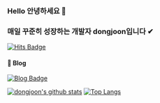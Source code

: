 ### Hello 안녕하세요 👋
### 매일 꾸준히 성장하는 개발자 dongjoon입니다 ✔

[![Hits Badge](https://hits.seeyoufarm.com/api/count/incr/badge.svg?url=https%3A%2F%2Fgithub.com%2Fdongjji&count_bg=%23F7CAC9&title_bg=%2392A8D1&icon=swift.svg&icon_color=%23F7CAC9&title=hits&edge_flat=false)](https://hits.seeyoufarm.com)

#### 🔰 Blog
[![Blog Badge](https://img.shields.io/badge/-Blog-92a8d1?logo=naver&logoColor=white&link=https://blog.naver.com/y2kdj9723)](https://blog.naver.com/y2kdj9723)

[![dongjoon's github stats](https://github-readme-stats.vercel.app/api?username=dongjji&count_private=true&custom_title=Dongjji's&nbsp;github&nbsp;👀&bg_color=30,bcbcbc,fff&title_color=fff&text_color=fff)](https://github.com/anuraghazra/github-readme-stats)
[![Top Langs](https://github-readme-stats.vercel.app/api/top-langs/?username=dongjji&layout=compact&custom_title=My&nbsp;Language&nbsp;⌨️&bg_color=30,bcbcbc,fff&title_color=fff&text_color=fff)](https://github.com/anuraghazra/github-readme-stats)
